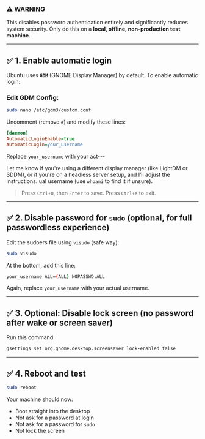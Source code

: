 ### ⚠️ **WARNING**

This disables password authentication entirely and significantly reduces system security. Only do this on a **local, offline, non-production test machine**.

---

## ✅ 1. Enable **automatic login**

Ubuntu uses **`GDM`** (GNOME Display Manager) by default. To enable automatic login:

### Edit GDM Config:

```bash
sudo nano /etc/gdm3/custom.conf
```

Uncomment (remove `#`) and modify these lines:

```ini
[daemon]
AutomaticLoginEnable=true
AutomaticLogin=your_username
```

Replace `your_username` with your act---

Let me know if you're using a different display manager (like LightDM or SDDM), or if you're on a headless server setup, and I’ll adjust the instructions.
ual username (use `whoami` to find it if unsure).

> Press `Ctrl+O`, then `Enter` to save. Press `Ctrl+X` to exit.

---

## ✅ 2. Disable password for `sudo` (optional, for full passwordless experience)

Edit the sudoers file using `visudo` (safe way):

```bash
sudo visudo
```

At the bottom, add this line:

```bash
your_username ALL=(ALL) NOPASSWD:ALL
```

Again, replace `your_username` with your actual username.

---

## ✅ 3. Optional: Disable lock screen (no password after wake or screen saver)

Run this command:

```bash
gsettings set org.gnome.desktop.screensaver lock-enabled false
```

---

## ✅ 4. Reboot and test

```bash
sudo reboot
```

Your machine should now:

* Boot straight into the desktop
* Not ask for a password at login
* Not ask for a password for `sudo`
* Not lock the screen
